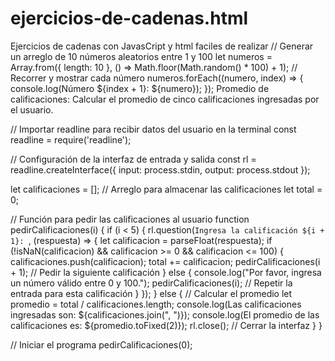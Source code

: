    # ejercicios-de-cadenas.html
  Ejercicios de cadenas con JavasCript y html faciles de realizar 
   // Generar un arreglo de 10 números aleatorios entre 1 y 100
    let numeros = Array.from({ length: 10 }, () => Math.floor(Math.random() * 100) + 1);
// Recorrer y mostrar cada número
numeros.forEach((numero, index) => {
    console.log(Número ${index + 1}: ${numero});
});
Promedio de calificaciones: Calcular el promedio de cinco calificaciones ingresadas por el usuario.


// Importar readline para recibir datos del usuario en la terminal
const readline = require('readline');

// Configuración de la interfaz de entrada y salida
const rl = readline.createInterface({
    input: process.stdin,
    output: process.stdout
});

let calificaciones = []; // Arreglo para almacenar las calificaciones
let total = 0;

// Función para pedir las calificaciones al usuario
function pedirCalificaciones(i) {
    if (i < 5) {
        rl.question(`Ingresa la calificación ${i + 1}: `, (respuesta) => {
            let calificacion = parseFloat(respuesta);
            if (!isNaN(calificacion) && calificacion >= 0 && calificacion <= 100) {
                calificaciones.push(calificacion);
                total += calificacion;
                pedirCalificaciones(i + 1); // Pedir la siguiente calificación
            } else {
                console.log("Por favor, ingresa un número válido entre 0 y 100.");
                pedirCalificaciones(i); // Repetir la entrada para esta calificación
            }
        });
    } else {
        // Calcular el promedio
        let promedio = total / calificaciones.length;
        console.log(Las calificaciones ingresadas son: ${calificaciones.join(", ")});
        console.log(El promedio de las calificaciones es: ${promedio.toFixed(2)});
        rl.close(); // Cerrar la interfaz
    }
}

// Iniciar el programa
pedirCalificaciones(0);
